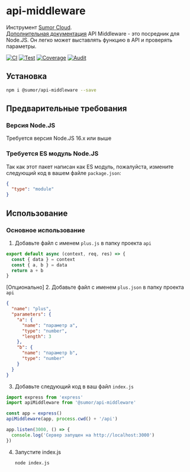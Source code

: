 # api-middleware

Инструмент [Sumor Cloud](https://sumor.cloud).  
[Дополнительная документация](https://sumor.cloud)
API Middleware - это посредник для Node.JS.
Он легко может выставлять функцию в API и проверять параметры.

[![CI](https://github.com/sumor-cloud/api-middleware/actions/workflows/ci.yml/badge.svg)](https://github.com/sumor-cloud/api-middleware/actions/workflows/ci.yml)
[![Test](https://github.com/sumor-cloud/api-middleware/actions/workflows/ut.yml/badge.svg)](https://github.com/sumor-cloud/api-middleware/actions/workflows/ut.yml)
[![Coverage](https://github.com/sumor-cloud/api-middleware/actions/workflows/coverage.yml/badge.svg)](https://github.com/sumor-cloud/api-middleware/actions/workflows/coverage.yml)
[![Audit](https://github.com/sumor-cloud/api-middleware/actions/workflows/audit.yml/badge.svg)](https://github.com/sumor-cloud/api-middleware/actions/workflows/audit.yml)

## Установка

```bash
npm i @sumor/api-middleware --save
```

## Предварительные требования

### Версия Node.JS

Требуется версия Node.JS 16.x или выше

### Требуется ES модуль Node.JS

Так как этот пакет написан как ES модуль,
пожалуйста, измените следующий код в вашем файле `package.json`:

```json
{
  "type": "module"
}
```

## Использование

### Основное использование

1. Добавьте файл с именем `plus.js` в папку проекта `api`

```js
export default async (context, req, res) => {
  const { data } = context
  const { a, b } = data
  return a + b
}
```

[Опционально] 2. Добавьте файл с именем `plus.json` в папку проекта `api`

```json
{
  "name": "plus",
  "parameters": {
    "a": {
      "name": "параметр a",
      "type": "number",
      "length": 3
    },
    "b": {
      "name": "параметр b",
      "type": "number"
    }
  }
}
```

3. Добавьте следующий код в ваш файл `index.js`

```javascript
import express from 'express'
import apiMiddleware from '@sumor/api-middleware'

const app = express()
apiMiddleware(app, process.cwd() + '/api')

app.listen(3000, () => {
  console.log('Сервер запущен на http://localhost:3000')
})
```

4. Запустите index.js

   ```bash
   node index.js
   ```